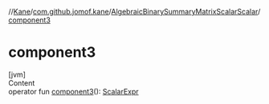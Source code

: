 //[Kane](../../index.md)/[com.github.jomof.kane](../index.md)/[AlgebraicBinarySummaryMatrixScalarScalar](index.md)/[component3](component3.md)



# component3  
[jvm]  
Content  
operator fun [component3](component3.md)(): [ScalarExpr](../-scalar-expr/index.md)  



